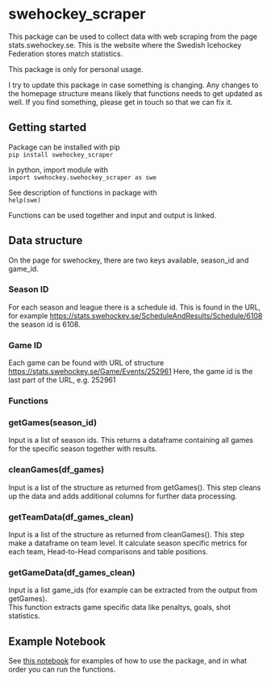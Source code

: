 # swehockey_scraper
This package can be used to collect data with web scraping from the page stats.swehockey.se. 
This is the website where the Swedish Icehockey Federation stores match statistics. 

This package is only for personal usage. 

I try to update this package in case something is changing. Any changes to the homepage structure means likely that functions needs to get updated as well. 
If you find something, please get in touch so that we can fix it. 

## Getting started
Package can be installed with pip  
```pip install swehockey_scraper```

In python, import module with  
```import swehockey.swehockey_scraper as swe```

See description of functions in package with  
```help(swe)```

Functions can be used together and input and output is linked. 


## Data structure

On the page for swehockey, there are two keys available, season_id and game_id. 

### Season ID 
For each season and league there is a schedule id. 
This is found in the URL, for example https://stats.swehockey.se/ScheduleAndResults/Schedule/6108 the season id is 6108. 

### Game ID 
Each game can be found with URL of structure https://stats.swehockey.se/Game/Events/252961
Here, the game id is the last part of the URL, e.g. 252961

### Functions

### getGames(season_id)
Input is a list of season ids. This returns a dataframe containing all games for the specific season together with results. 

### cleanGames(df_games)
Input is a list of the structure as returned from getGames(). 
This step cleans up the data and adds additional columns for further data processing. 

### getTeamData(df_games_clean)
Input is a list of the structure as returned from cleanGames(). 
This step make a dataframe on team level. It calculate season specific metrics for each team, Head-to-Head comparisons and table positions. 

### getGameData(df_games_clean)
Input is a list game_ids (for example can be extracted from the output from getGames).  
This function extracts game specific data like penaltys, goals, shot statistics.  


## Example Notebook 

See [this notebook](https://github.com/msjoelin/swehockey_scraper/blob/master/sample_workbook.ipynb) for examples of how to use the package, and in what order you can run the functions. 
